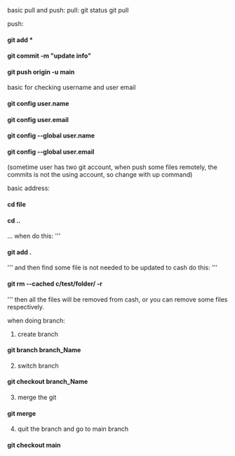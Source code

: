 basic pull and push:
pull: 
git status
git pull

push:
#### git add *
#### git commit -m "update info"
#### git push origin -u main

basic for checking username and user email

#### git config user.name 
#### git config user.email

#### git config --global user.name
#### git config --global user.email
(sometime user has two git account, when push some files remotely, the commits is not the using account, so change with up command)

basic address:
#### cd file
#### cd ..
...
when do this:
'''
#### git add .
'''
and then find some file is not needed to be updated to cash do this:
'''
#### git rm --cached c/test/folder/ -r
'''
then all the files will be removed from cash, or you can remove some files respectively.

when doing branch:
1. create branch
#### git branch branch_Name
2. switch branch
#### git checkout branch_Name
3. merge the git
#### git merge
4. quit the branch and go to main branch
#### git checkout main
